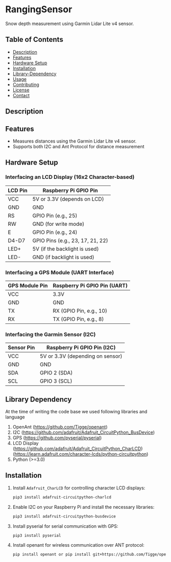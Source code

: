 # RangingSensor
Snow depth measurement using Garmin Lidar Lite v4 sensor.

## Table of Contents

- [Description](#description)
- [Features](#features)
- [Hardware Setup](#hardware-setup)
- [Installation](#installation)
- [Library-Dependency](#Library-Dependency)
- [Usage](#usage)
- [Contributing](#contributing)
- [License](#license)
- [Contact](#contact)

## Description

## Features

- Measures distances using the Garmin Lidar Lite v4 sensor.
- Supports both I2C and Ant Protocol for distance measurement

## Hardware Setup


### Interfacing an LCD Display (16x2 Character-based)

LCD Pin | Raspberry Pi GPIO Pin
------- | ---------------------
VCC     | 5V or 3.3V (depends on LCD)
GND     | GND
RS      | GPIO Pin (e.g., 25)
RW      | GND (for write mode)
E       | GPIO Pin (e.g., 24)
D4-D7   | GPIO Pins (e.g., 23, 17, 21, 22)
LED+    | 5V (if the backlight is used)
LED-    | GND (if backlight is used)

### Interfacing a GPS Module (UART Interface)

GPS Module Pin | Raspberry Pi GPIO Pin (UART)
-------------- | ----------------------------
VCC            | 3.3V
GND            | GND
TX             | RX (GPIO Pin, e.g., 10)
RX             | TX (GPIO Pin, e.g., 8)

### Interfacing the Garmin Sensor (I2C)

Sensor Pin | Raspberry Pi GPIO Pin (I2C)
---------- | --------------------------
VCC        | 5V or 3.3V (depending on sensor)
GND        | GND
SDA        | GPIO 2 (SDA)
SCL        | GPIO 3 (SCL)



## Library Dependency

At the time of writing the code base we used following libraries and language

1. OpenAnt (https://github.com/Tigge/openant)
2. I2C (https://github.com/adafruit/Adafruit_CircuitPython_BusDevice)
3. GPS (https://github.com/pyserial/pyserial)
4. LCD Display (https://github.com/adafruit/Adafruit_CircuitPython_CharLCD) (https://learn.adafruit.com/character-lcds/python-circuitpython)
5. Python (>=3.0)

## Installation
1. Install `Adafruit_CharLCD` for controlling character LCD displays:
   ```bash
   pip3 install adafruit-circuitpython-charlcd

2. Enable I2C on your Raspberry Pi and install the necessary libraries:
   ```bash
   pip3 install adafruit-circuitpython-busdevice

3. Install pyserial for serial communication with GPS:
    ```bash
    pip3 install pyserial
4. Install openant for wireless communication over ANT protocol:
    ```bash
    pip install openant or pip install git+https://github.com/Tigge/openant#egg=openant

